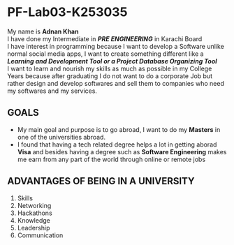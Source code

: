 # PF-Lab03-K253035
My name is **Adnan Khan**\
I have done my Intermediate in ***PRE ENGINEERING*** in Karachi Board\
I have interest in programming because I want to develop a Software unlike normal social media apps, I want to create something different like a ***Learning and Development Tool or a Project Database Organizing Tool***\
I want to learn and nourish my skills as much as possible in my College Years because after graduating I do not want to do a corporate Job but rather design and develop softwares and sell them to companies who need my softwares and my services. 
## GOALS
+ My main goal and purpose is to go abroad, I want to do my **Masters** in one of the universities abroad.
+ I found that having a tech related degree helps a lot in getting aborad **Visa** and besides having a degree such as **Software Engineering** makes me earn from any part of the world through online or remote jobs
## ADVANTAGES OF BEING IN A UNIVERSITY 
1. Skills
2. Networking
3. Hackathons
4. Knowledge
5. Leadership
6. Communication
